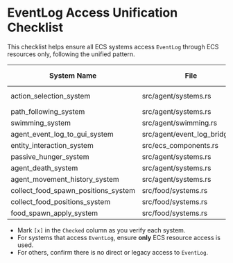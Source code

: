 # EventLog Access Unification Checklist

This checklist helps ensure all ECS systems access `EventLog` through ECS resources only, following the unified pattern.

| System Name                        | File                                   | Accesses EventLog? | Pattern to Check/Unify            | Checked |
|-------------------------------------|----------------------------------------|--------------------|-----------------------------------|---------|
| action_selection_system             | src/agent/systems.rs                   | REMOVED             | Deprecated, logic now in agent_action_selection_system | [x]     |
| path_following_system               | src/agent/systems.rs                   | Yes                | Should use ECS resource           | [x]     |
| swimming_system                     | src/agent/swimming.rs                  | Yes                | Should use ECS resource           | [x]     |
| agent_event_log_to_gui_system       | src/agent/event_log_bridge.rs          | Yes                | Should use ECS resource           | [x]     |
| entity_interaction_system           | src/ecs_components.rs                  | Yes                | Should use ECS resource           | [x]     |
| passive_hunger_system               | src/agent/systems.rs                   | No                 | --                                | [x]     |
| agent_death_system                  | src/agent/systems.rs                   | No                 | --                                | [x]     |
| agent_movement_history_system       | src/agent/systems.rs                   | No                 | --                                | [x]     |
| collect_food_spawn_positions_system | src/food/systems.rs                    | No                 | --                                | [x]     |
| collect_food_positions_system       | src/food/systems.rs                    | No                 | --                                | [x]     |
| food_spawn_apply_system             | src/food/systems.rs                    | No                 | --                                | [x]     |

- Mark `[x]` in the `Checked` column as you verify each system.
- For systems that access `EventLog`, ensure **only** ECS resource access is used.
- For others, confirm there is no direct or legacy access to `EventLog`.
